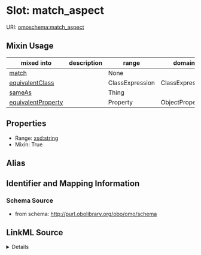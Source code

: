 # Slot: match_aspect

URI: [omoschema:match_aspect](http://purl.obolibrary.org/obo/schema/match_aspect)



<!-- no inheritance hierarchy -->





## Mixin Usage

| mixed into | description | range | domain |
| --- | --- | --- | --- |
| [match](match.md) |  | None |  |
| [equivalentClass](equivalentClass.md) |  | ClassExpression | ClassExpression |
| [sameAs](sameAs.md) |  | Thing |  |
| [equivalentProperty](equivalentProperty.md) |  | Property | ObjectProperty |



## Properties

* Range: [xsd:string](http://www.w3.org/2001/XMLSchema#string)
* Mixin: True







## Alias




## Identifier and Mapping Information







### Schema Source


* from schema: http://purl.obolibrary.org/obo/omo/schema




## LinkML Source

<details>
```yaml
name: match_aspect
from_schema: http://purl.obolibrary.org/obo/omo/schema
rank: 1000
mixin: true
alias: match_aspect
range: string

```
</details>